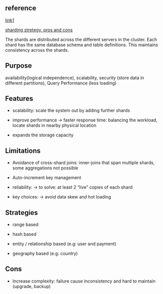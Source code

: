 ## reference

[link1](https://charlieinden.github.io/System-Design/2018-06-03_System-Design--Chapter-2--Sharding-484960c18f6.html)

[sharding stretegy, pros and cons](https://www.linode.com/docs/guides/sharded-database/)


The shards are distributed across the different servers in the cluster. Each shard has the same database schema and table definitions. This maintains consistency across the shards. 


## Purpose

availability(logical independence), scalability, security (store data in different partitions), Query Performance (less loading)

## Features

- scalability: scale the system out by adding further shards 

- improve performance -> faster response time: balancing the workload, locate shards in nearby physical location

- expands the storage capacity


## Limitations

- Avoidance of cross-shard joins: inner-joins that span multiple shards, some aggregations not possible 

- Auto-increment key management

- reliability: 
-> to solve: at least 2 “live” copies of each shard

- key choices: 
-> avoid data skew and hot loading

## Strategies

- range based

- hash based

- entity / relationship based (e.g: user and payment)

- geography based (e.g: country)

## Cons

- Increase complexity: failure cause inconsistency and hard to maintain (upgrade, backup)

